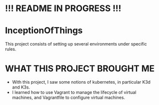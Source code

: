 # !!! README IN PROGRESS !!! #

# InceptionOfThings

This project consists of setting up several environments under specific rules.

# WHAT THIS PROJECT BROUGHT ME
- With this project, I saw some notions of kubernetes, in particular K3d and K3s.
- I learned how to use Vagrant to manage the lifecycle of virtual machines, and Vagrantfile to configure virtual machines.
